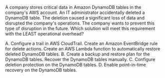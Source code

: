 A company stores critical data in Amazon DynamoDB tables in the company's AWS account. An IT administrator accidentally deleted a DynamoDB table. The deletion caused a significant loss of data and disrupted the company's operations. The company wants to prevent this type of disruption in the future. Which solution will meet this requirement with the LEAST operational overhead? 

A. Configure a trail in AWS CloudTrail. Create an Amazon EventBridge rule for delete actions. Create an AWS Lambda function to automatically restore deleted DynamoDB tables. 
B. Create a backup and restore plan for the DynamoDB tables. Recover the DynamoDB tables manually. 
C. Configure deletion protection on the DynamoDB tables. 
D. Enable point-in-time recovery on the DynamoDB tables.